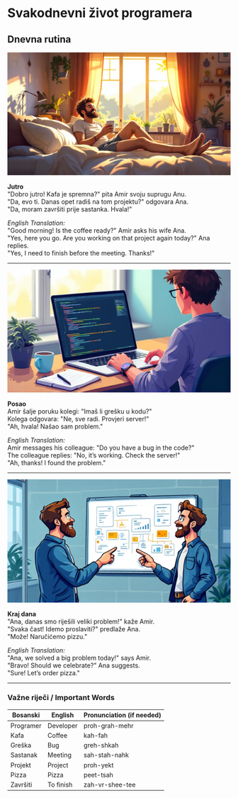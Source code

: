 # Svakodnevni život programera  
## Dnevna rutina  

![Img_a1b2c3d4](images\a1b2c3d4.png)        

**Jutro**  
"Dobro jutro! Kafa je spremna?" pita Amir svoju suprugu Anu.  
"Da, evo ti. Danas opet radiš na tom projektu?" odgovara Ana.  
"Da, moram završiti prije sastanka. Hvala!"  

*English Translation:*  
"Good morning! Is the coffee ready?" Amir asks his wife Ana.  
"Yes, here you go. Are you working on that project again today?" Ana replies.  
"Yes, I need to finish before the meeting. Thanks!"  

---

![Img_e5f6g7h8](images\e5f6g7h8.png)        

**Posao**  
Amir šalje poruku kolegi: "Imaš li grešku u kodu?"  
Kolega odgovara: "Ne, sve radi. Provjeri server!"  
"Ah, hvala! Našao sam problem."  

*English Translation:*  
Amir messages his colleague: "Do you have a bug in the code?"  
The colleague replies: "No, it’s working. Check the server!"  
"Ah, thanks! I found the problem."  

---

![Img_i9j0k1l2](images\i9j0k1l2.png)        

**Kraj dana**  
"Ana, danas smo riješili veliki problem!" kaže Amir.  
"Svaka čast! Idemo proslaviti?" predlaže Ana.  
"Može! Naručićemo pizzu."  

*English Translation:*  
"Ana, we solved a big problem today!" says Amir.  
"Bravo! Should we celebrate?" Ana suggests.  
"Sure! Let’s order pizza."  

---

### Važne riječi / Important Words  
| Bosanski | English | Pronunciation (if needed) |  
|----------|---------|----------------------------|  
| Programer | Developer | proh-grah-mehr |  
| Kafa | Coffee | kah-fah |  
| Greška | Bug | greh-shkah |  
| Sastanak | Meeting | sah-stah-nahk |  
| Projekt | Project | proh-yekt |  
| Pizza | Pizza | peet-tsah |  
| Završiti | To finish | zah-vr-shee-tee |  